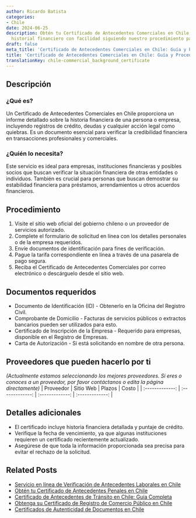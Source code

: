 ```yaml
---
author: Ricardo Batista
categories:
- Chile
date: 2024-06-25
description: Obtén tu Certificado de Antecedentes Comerciales en Chile. Verifica tu
  historial financiero con facilidad siguiendo nuestro procedimiento paso a paso.
draft: false
meta_title: 'Certificado de Antecedentes Comerciales en Chile: Guía y Procedimiento'
title: 'Certificado de Antecedentes Comerciales en Chile: Guía y Procedimiento'
translationKey: chile-commercial_background_certificate
---
```



## Descripción
### ¿Qué es?
Un Certificado de Antecedentes Comerciales en Chile proporciona un informe detallado sobre la historia financiera de una persona o empresa, incluyendo registros de crédito, deudas y cualquier acción legal como quiebras. Es un documento esencial para verificar la credibilidad financiera en transacciones profesionales y comerciales.

### ¿Quién lo necesita?
Este servicio es ideal para empresas, instituciones financieras y posibles socios que buscan verificar la situación financiera de otras entidades o individuos. También es crucial para personas que buscan demostrar su estabilidad financiera para préstamos, arrendamientos u otros acuerdos financieros.

## Procedimiento

1. Visite el sitio web oficial del gobierno chileno o un proveedor de servicios autorizado.
2. Complete el formulario de solicitud en línea con los detalles personales o de la empresa requeridos.
3. Envíe documentos de identificación para fines de verificación.
4. Pague la tarifa correspondiente en línea a través de una pasarela de pago segura.
5. Reciba el Certificado de Antecedentes Comerciales por correo electrónico o descárguelo desde el sitio web.

## Documentos requeridos

- Documento de Identificación (ID) - Obtenerlo en la Oficina del Registro Civil.
- Comprobante de Domicilio - Facturas de servicios públicos o extractos bancarios pueden ser utilizados para esto.
- Certificado de Inscripción de la Empresa - Requerido para empresas, disponible en el Registro de Empresas.
- Carta de Autorización - Si está solicitando en nombre de otra persona.

## Proveedores que pueden hacerlo por ti
_(Actualmente estamos seleccionando los mejores proveedores. Si eres o conoces a un proveedor, por favor contáctanos o edita la página directamente)_
| Proveedor       |     Sitio Web     |     Plazos    |       Costo     |
| :-------------: | :-------------: |  :-------------: | :-------------: |

## Detalles adicionales

- El certificado incluye historia financiera detallada y puntaje de crédito.
- Verifique la fecha de vencimiento, ya que algunas instituciones requieren un certificado recientemente actualizado.
- Asegúrese de que toda la información proporcionada sea precisa para evitar el rechazo de la solicitud.


## Related Posts

- [Servicio en línea de Verificación de Antecedentes Laborales en Chile](https://tramitit.com/es/guides/chile/certificado_de_antecedentes_laborales/)
- [Obtén tu Certificado de Antecedentes Penales en Chile](https://tramitit.com/es/guides/chile/certificado_de_antecedentes_penales/)
- [Certificado de Antecedentes de Tránsito en Chile: Guía Completa](https://tramitit.com/es/guides/chile/certificado_de_antecedentes_de_tránsito/)
- [Obtenga su Certificado de Registro de Comercio Público en Chile](https://tramitit.com/es/guides/chile/certificado_de_inscripción_en_el_registro_público_de_comercio/)
- [Certificados de Autenticidad de Documentos en Chile](https://tramitit.com/es/guides/chile/certificado_de_autenticidad_de_documentos/)